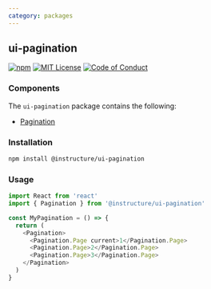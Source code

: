 ```yaml
---
category: packages
---
```


## ui-pagination

[![npm][npm]][npm-url]
[![MIT License][license-badge]][license]
[![Code of Conduct][coc-badge]][coc]

### Components

The `ui-pagination` package contains the following:

- [Pagination](#Pagination)

### Installation

```sh
npm install @instructure/ui-pagination
```

### Usage

```js
import React from 'react'
import { Pagination } from '@instructure/ui-pagination'

const MyPagination = () => {
  return (
    <Pagination>
      <Pagination.Page current>1</Pagination.Page>
      <Pagination.Page>2</Pagination.Page>
      <Pagination.Page>3</Pagination.Page>
    </Pagination>
  )
}
```

[npm]: https://img.shields.io/npm/v/@instructure/ui-pagination.svg
[npm-url]: https://npmjs.com/package/@instructure/ui-pagination
[license-badge]: https://img.shields.io/npm/l/instructure-ui.svg?style=flat-square
[license]: https://github.com/instructure/instructure-ui/blob/master/LICENSE.md
[coc-badge]: https://img.shields.io/badge/code%20of-conduct-ff69b4.svg?style=flat-square
[coc]: https://github.com/instructure/instructure-ui/blob/master/CODE_OF_CONDUCT.md
